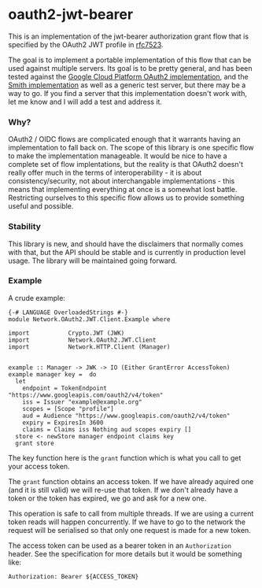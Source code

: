 # oauth2-jwt-bearer

This is an implementation of the jwt-bearer authorization grant flow
that is specified by the OAuth2 JWT profile in
[rfc7523](https://tools.ietf.org/html/rfc7523).

The goal is to implement a portable implementation of this flow that
can be used against multiple servers. Its goal is to be pretty
general, and has been tested against the [Google Cloud Platform OAuth2
implementation](https://developers.google.com/identity/protocols/OAuth2ServiceAccount),
and the [Smith implementation](http://smith.st/) as well as a generic
test server, but there may be a way to go. If you find a server that
this implementation doesn't work with, let me know and I will add a
test and address it.

### Why?

OAuth2 / OIDC flows are complicated enough that it warrants having an
implementation to fall back on. The scope of this library is one
specific flow to make the implementation manageable. It would be nice
to have a complete set of flow implentations, but the reality is that
OAuth2 doesn't really offer much in the terms of interoperability - it
is about consistency/security, not about interchangable
implementations - this means that implementing everything at once is a
somewhat lost battle. Restricting ourselves to this specific flow
allows us to provide something useful and possible.

### Stability

This library is new, and should have the disclaimers that normally
comes with that, but the API should be stable and is currently in
production level usage. The library will be maintained going forward.


### Example

A crude example:

```
{-# LANGUAGE OverloadedStrings #-}
module Network.OAuth2.JWT.Client.Example where

import           Crypto.JWT (JWK)
import           Network.OAuth2.JWT.Client
import           Network.HTTP.Client (Manager)


example :: Manager -> JWK -> IO (Either GrantError AccessToken)
example manager key =  do
  let
    endpoint = TokenEndpoint "https://www.googleapis.com/oauth2/v4/token"
    iss = Issuer "example@example.org"
    scopes = [Scope "profile"]
    aud = Audience "https://www.googleapis.com/oauth2/v4/token"
    expiry = ExpiresIn 3600
    claims = Claims iss Nothing aud scopes expiry []
  store <- newStore manager endpoint claims key
  grant store
```

The key function here is the `grant` function which is what you call
to get your access token.

The `grant` function obtains an access token. If we have already
aquired one (and it is still valid) we will re-use that token. If we
don't already have a token or the token has expired, we go and ask for
a new one.

This operation is safe to call from multiple threads. If we are using
a current token reads will happen concurrently. If we have to go to
the network the request will be serialised so that only one request is
made for a new token.

The access token can be used as a bearer token in an `Authorization`
header. See the specification for more details but it would be
something like:

```
Authorization: Bearer ${ACCESS_TOKEN}
```
